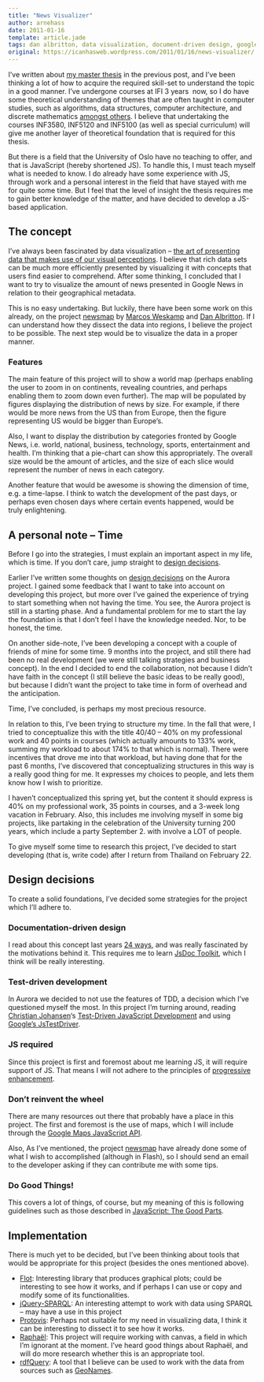 ```yaml
---
title: "News Visualizer"
author: arnehass
date: 2011-01-16
template: article.jade
tags: dan albritton, data visualization, document-driven design, google news, implementation, javascript, marcos weskamp, master thesis, newsmap, open data, test-driven development
original: https://icanhasweb.wordpress.com/2011/01/16/news-visualizer/
---
```


<p>I’ve written about <a href="http://icanhasweb.wordpress.com/2010/12/27/masters-thesis-preliminary-work/">my master thesis</a> in the previous post, and I’ve been thinking a lot of how to acquire the required&nbsp;skill-set&nbsp;to understand the topic in a good manner. I’ve undergone courses at IFI 3 years &nbsp;now, so I do have some theoretical understanding of themes that are often taught in computer studies, such as algorithms, data structures, computer architecture, and discrete mathematics&nbsp;<a href="https://wiki.uio.no/matnat/ifi/arnehass-master/index.php/Courses_taken">amongst others</a>. I believe that undertaking the courses INF3580, INF5120 and INF5100 (as well as special curriculum) will give me another layer of theoretical foundation that is required for this thesis.</p>
<p>But there is a field that the University of Oslo have no teaching to offer, and that is&nbsp;JavaScript (hereby shortened JS). To handle this, I must teach myself what is needed to know. I do already have some experience with JS, through work and a personal interest in the field that have stayed with me for quite some time. But I feel that the level of insight the thesis requires me to gain better knowledge of the matter, and have decided to develop a JS-based application.</p>
<span class="more"></span>
<h2>The concept</h2>
<p>I’ve always been fascinated by data visualization – <a title="Journalism in the Age of Data: A Video Report on Data Visualization by Geoff McGhee" href="http://datajournalism.stanford.edu/index.html">the art of presenting data that makes use of our visual perceptions</a>. I believe that rich data sets can be much more efficiently presented by visualizing it with concepts that users find easier to comprehend. After some thinking, I concluded that I want to try to visualize the amount of news presented in Google News in relation to their geographical metadata.</p>
<p>This is no easy undertaking. But luckily, there have been some work on this already, on the project <a href="http://newsmap.jp/">newsmap</a> by <a href="http://marumushi.com/">Marcos Weskamp</a> and <a href="http://www.danalbritton.com/">Dan Albritton</a>. If I can understand how they dissect the data into regions, I believe the project to be possible. The next step would be to visualize the data in a proper manner.</p>
<h3>Features</h3>
<p>The main feature of this project will to show a world map (perhaps enabling the user to zoom in on continents, revealing countries, and perhaps enabling them to zoom down even further). The map will be populated by figures displaying the distribution of news by size. For example, if there would be more news from the US than from Europe, then the figure representing US would be bigger than Europe’s.</p>
<p>Also, I want to display the distribution by categories fronted by Google News, i.e.&nbsp;world, national, business, technology, sports, entertainment and health. I’m thinking that a pie-chart can show this&nbsp;appropriately. The overall size would be the amount of articles, and the size of each&nbsp;slice&nbsp;would represent the number of news in each category.</p>
<p>Another feature that would be awesome is showing the dimension of time, e.g. a&nbsp;time-lapse. I think to watch the development of the past days, or perhaps even chosen days where certain events happened, would be truly&nbsp;enlightening.</p>
<h2>A personal note – Time</h2>
<p>Before I go into the strategies, I must explain an important aspect in my life, which is time. If you don’t care, jump straight to <a href="#design_decisions">design decisions</a>.</p>
<p>Earlier I’ve written some thoughts on <a href="http://icanhasweb.wordpress.com/2010/11/07/aurora-design-decisions/">design decisions</a> on the Aurora project. I gained some feedback that I want to take into account on developing this project, but more over I’ve gained the experience of trying to start something when not having the time. You see, the Aurora project is still in a starting phase. And a fundamental problem for me to start the lay the foundation is that I don’t feel I have the knowledge needed. Nor, to be honest, the time.</p>
<p>On another&nbsp;side-note, I’ve been developing a concept with a couple of friends of mine for some time. 9 months into the project, and still there had been no real development (we were still talking strategies and business concept). In the end I decided to end the collaboration, not because I didn’t have faith in the concept (I still believe the basic ideas to be really good), but because I didn’t want the project to take time in form of overhead and the anticipation.</p>
<p>Time, I’ve concluded, is perhaps my most precious resource.</p>
<p>In relation to this, I’ve been trying to structure my time. In the fall that were, I tried to conceptualize this with the title 40/40 – 40% on my professional work and 40 points in courses (which actually amounts to 133% work, summing my workload to about 174% to that which is normal). There were incentives that drove me into that workload, but having done that for the past 6 months, I’ve discovered that conceptualizing structures in this way is a really good thing for me. It expresses my choices to people, and lets them know how I wish to prioritize.</p>
<p>I haven’t conceptualized this spring yet, but the content it should express is 40% on my professional work, 35 points in courses, and a 3-week long vacation in February. Also, this includes me involving myself in some big projects, like partaking in the celebration of the University turning 200 years, which include a party September 2. with involve a LOT of people.</p>
<p>To give myself some time to research this project, I’ve decided to start developing (that is, write code) after I return from Thailand on February 22.</p>
<h2><a name="design_decisions"></a>Design decisions</h2>
<p>To create a solid foundations, I’ve decided some strategies for the project which I’ll adhere to.</p>
<h3>Documentation-driven design</h3>
<p>I read about this concept last years <a href="http://24ways.org/2010/documentation-driven-design-for-apis">24 ways</a>, and was really fascinated by the motivations behind it. This requires me to learn <a href="http://code.google.com/p/jsdoc-toolkit/">JsDoc Toolkit</a>, which I think will be really interesting.</p>
<h3>Test-driven development</h3>
<p>In Aurora we decided to not use the features of TDD, a decision which I’ve questioned myself the most. In this project I’m turning around, reading <a href="http://cjohansen.no/">Christian Johansen</a>‘s <a href="http://www.amazon.com/dp/0321683919/">Test-Driven&nbsp;JavaScript&nbsp;Development</a> and using <a href="http://code.google.com/p/js-test-driver/">Google’s JsTestDriver</a>.</p>
<h3>JS required</h3>
<p>Since this project is first and foremost about me learning JS, it will require support of JS. That means I will not adhere to the principles of <a href="http://en.wikipedia.org/wiki/Progressive_enhancement">progressive enhancement</a>.</p>
<h3>Don’t reinvent the wheel</h3>
<p>There are many resources out there that probably have a place in this project. The first and foremost is the use of maps, which I will include through the <a href="http://code.google.com/intl/no-NO/apis/maps/documentation/javascript/">Google Maps JavaScript API</a>.</p>
<p>Also, As I’ve mentioned, the project <a href="http://newsmap.jp/">newsmap</a> have already done some of what I wish to accomplished (although in Flash), so I should send an email to the developer asking if they can contribute me with some tips.</p>
<h3>Do Good Things!</h3>
<p>This covers a lot of things, of course, but my meaning of this is following guidelines such as those described in <a href="http://oreilly.com/catalog/9780596517748">JavaScript: The Good Parts</a>.</p>
<h2>Implementation</h2>
<p>There is much yet to be decided, but I’ve been thinking about tools that would be appropriate for this project (besides the ones mentioned above).</p>
<ul>
<li><a href="http://code.google.com/p/flot/">Flot</a>: Interesting library that produces graphical plots; could be interesting to see how it works, and if perhaps I can use or copy and modify some of its functionalities.</li>
<li><a href="https://github.com/jgeldart/jquery-sparql">jQuery-SPARQL</a>: An interesting attempt to work with data using SPARQL – may have a use in this project</li>
<li><a href="http://vis.stanford.edu/protovis/">Protovis</a>: Perhaps not suitable for my need in visualizing data, I think it can be interesting to dissect it to see how it works.</li>
<li><a href="http://raphaeljs.com/">Raphaël</a>: This project will require working with canvas, a field in which I’m ignorant at the moment. I’ve heard good things about Raphaël, and will do more research whether this is an appropriate tool.</li>
<li><a href="http://code.google.com/p/rdfquery/">rdfQuery</a>: A tool that I believe can be used to work with the data from sources such as <a href="http://www.geonames.org/">GeoNames</a>.</li>
</ul>
